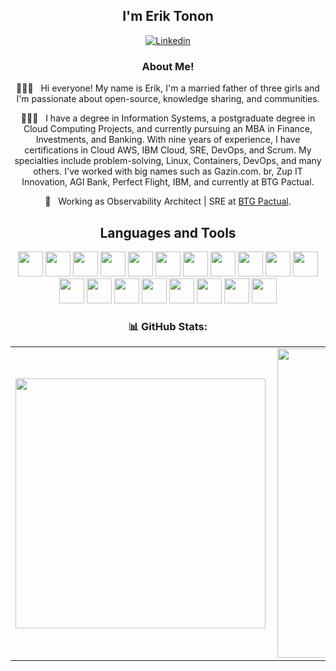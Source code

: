 
<div align="center">
<h2>I'm Erik Tonon</h2>

[![Linkedin](https://img.shields.io/badge/Erik%20-blue?style=flat-square&logo=Linkedin&logoColor=white)](https://www.linkedin.com/in/erik-tonon)

<h3>  About Me!</h3>

  🙋🏻‍♂️ &nbsp; Hi everyone! My name is Erik, I'm a married father of three girls and I'm passionate about open-source, knowledge sharing, and communities.

  🙋🏻‍♂️ &nbsp; I have a degree in Information Systems, a postgraduate degree in Cloud Computing Projects, and currently pursuing an MBA in Finance, Investments, and Banking. With nine years of experience, I have certifications in Cloud AWS, IBM Cloud, SRE, DevOps, and Scrum. My specialties include problem-solving, Linux, Containers, DevOps, and many others. I've worked with big names such as Gazin.com.
  br, Zup IT Innovation, AGI Bank, Perfect Flight, IBM, and currently at BTG Pactual.
  
  💼 &nbsp; Working as Observability Architect | SRE at [BTG Pactual](https://www.btgpactualdigital.com/).

## Languages and Tools

<img src="https://cdn.jsdelivr.net/gh/walkxcode/dashboard-icons@master/svg/aws.svg" width="40" height="40"  />
<img src="https://cdn.jsdelivr.net/gh/walkxcode/dashboard-icons@master/png/google-cloud-platform.png" width="40" height="40"  />
<img src="https://cdn.jsdelivr.net/gh/walkxcode/dashboard-icons@master/png/azure.png" width="40" height="40"  />
<img src="https://cdn.jsdelivr.net/npm/simple-icons@3.13.0/icons/ibm.svg" width="40" height="40"  />

<img src="https://cdn.jsdelivr.net/gh/walkxcode/dashboard-icons@master/png/terraform.png" width="40" height="40"/>
<img src="https://cdn.jsdelivr.net/npm/simple-icons@3.13.0/icons/ansible.svg" width="40" height="40"  />

<img src="https://cdn.jsdelivr.net/gh/walkxcode/dashboard-icons@master/svg/nomad.svg" width="40" height="40"  />
<img src="https://cdn.jsdelivr.net/npm/simple-icons@3.13.0/icons/redhatopenshift.svg" width="40" height="40"  />
<img src="https://cdn.jsdelivr.net/gh/devicons/devicon/icons/kubernetes/kubernetes-plain-wordmark.svg" width="40" height="40"  />

<img src="https://cdn.jsdelivr.net/gh/walkxcode/dashboard-icons@master/png/opensearch.png" width="40" height="40"  />
<img src="https://cdn.jsdelivr.net/gh/walkxcode/dashboard-icons@master/png/elastic.png" width="40" height="40"  />
<img src="https://cdn.jsdelivr.net/gh/devicons/devicon/icons/postgresql/postgresql-original-wordmark.svg" width="40" height="40"  />
<img src="https://cdn.jsdelivr.net/gh/devicons/devicon/icons/redis/redis-original-wordmark.svg" width="40" height="40"  />

<img src="https://cdn.jsdelivr.net/npm/simple-icons@3.13.0/icons/redhat.svg" width="40" height="40"  />
<img src="https://cdn.jsdelivr.net/gh/devicons/devicon/icons/linux/linux-original.svg" width="40" height="40"  />
<img src="https://cdn.jsdelivr.net/gh/walkxcode/dashboard-icons@master/png/apache.png" width="40" height="40" />


<img src="https://cdn.jsdelivr.net/gh/devicons/devicon/icons/jenkins/jenkins-original.svg" width="40" height="40"  />

<img src="https://cdn.jsdelivr.net/gh/devicons/devicon/icons/java/java-original.svg" width="40" height="40"  />
<img src="https://cdn.jsdelivr.net/gh/devicons/devicon/icons/python/python-original-wordmark.svg" width="40" height="40"  />


### 📊 GitHub Stats:
<center>
<table>
    <tr>
        <td><img width="400px" align="left" src="https://github-readme-stats.vercel.app/api/top-langs/?username=eriktonon&hide=html&layout=compact" /></td>
        <td><img width="495px" align="left" src="https://github-readme-stats.vercel.app/api?username=eriktonon&hide=stars"/></td>
    </tr>   
</table>
</center> 
